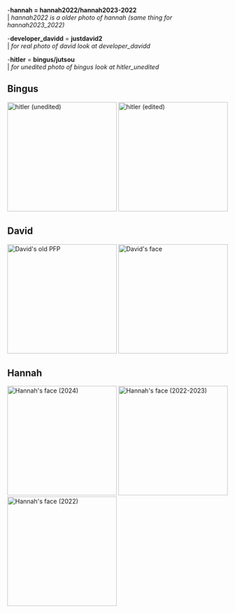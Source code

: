 -**hannah = hannah2022/hannah2023-2022**  
| *hannah2022 is a older photo of hannah (same thing for hannah2023_2022)*

-**developer_davidd** = **justdavid2**  
| *for real photo of david look at developer_davidd*  

-**hitler** = **bingus/jutsou**  
| *for unedited photo of bingus look at hitler_unedited*



## Bingus
<img src="https://github.com/xyzzr/xyzzr.github.io/blob/main/misc/hitler_unedited.png?raw=true" alt="hitler (unedited)" width="250" height="250"> <img src="https://github.com/xyzzr/xyzzr.github.io/blob/main/misc/hitler.png?raw=true" alt="hitler (edited)" width="250" height="250">

## David
<img src="https://github.com/xyzzr/xyzzr.github.io/blob/main/misc/justdavid2.png?raw=true" alt="David's old PFP" width="250" height="250"> <img src="https://github.com/xyzzr/xyzzr.github.io/blob/main/misc/developer_davidd.png?raw=true" alt="David's face" width="250" height="250">

## Hannah
<img src="https://github.com/xyzzr/xyzzr.github.io/blob/main/misc/hannah.png?raw=true" alt="Hannah's face (2024)" width="250" height="250"> <img src="https://github.com/xyzzr/xyzzr.github.io/raw/refs/heads/main/misc/hannah2023-2022jpg?raw=true" alt="Hannah's face (2022-2023)" width="250" height="250"> <img src="https://github.com/xyzzr/xyzzr.github.io/blob/main/misc/hannah2022.jpg?raw=true" alt="Hannah's face (2022)" width="250" height="250">


